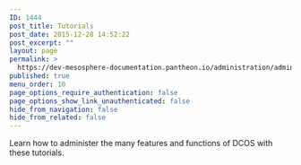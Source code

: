 ```yaml
---
ID: 1444
post_title: Tutorials
post_date: 2015-12-28 14:52:22
post_excerpt: ""
layout: page
permalink: >
  https://dev-mesosphere-documentation.pantheon.io/administration/admin-tutorials/
published: true
menu_order: 10
page_options_require_authentication: false
page_options_show_link_unauthenticated: false
hide_from_navigation: false
hide_from_related: false
---
```

Learn how to administer the many features and functions of DCOS with these tutorials.